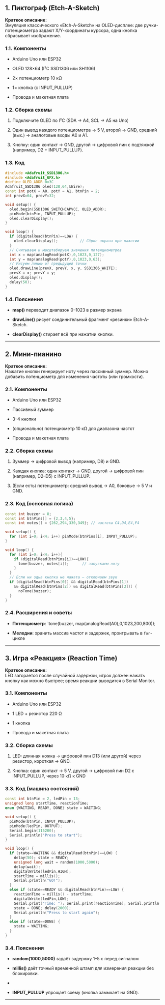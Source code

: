 ## 1. Пиктограф (Etch-A-Sketch)

**Краткое описание:**  
Эмуляция классического «Etch-A-Sketch» на OLED-дисплее: две ручки-потенциометра задают X/Y-координаты курсора, одна кнопка сбрасывает изображение.

### 1.1. Компоненты

- Arduino Uno или ESP32 
    
- OLED 128×64 (I²C SSD1306 или SH1106) 
    
- 2× потенциометр 10 кΩ
    
- 1× кнопка (с INPUT_PULLUP)
    
- Провода и макетная плата
    

### 1.2. Сборка схемы

1. Подключите OLED по I²C (SDA → A4, SCL → A5 на Uno) 
    
2. Один вывод каждого потенциометра → 5 V, второй → GND, средний (вых.) → аналоговые входы A0 и A1.
    
3. Кнопку: один контакт → GND, другой → цифровой пин с подтяжкой (например, D2 + INPUT_PULLUP).
    

### 1.3. Код

```cpp
#include <Adafruit_SSD1306.h>
#include <Adafruit_GFX.h>
#define OLED_ADDR 0x3C
Adafruit_SSD1306 oled(128,64,&Wire);
const int potX = A0, potY = A1, btnPin = 2;
int prevX=64, prevY=32;

void setup() {
  oled.begin(SSD1306_SWITCHCAPVCC, OLED_ADDR);
  pinMode(btnPin, INPUT_PULLUP);
  oled.clearDisplay();
}

void loop() {
  if (digitalRead(btnPin)==LOW) {
    oled.clearDisplay();          // Сброс экрана при нажатии
  }
  // Считываем и масштабируем значения потенциометров
  int x = map(analogRead(potX),0,1023,0,127);
  int y = map(analogRead(potY),0,1023,0,63);
  // Рисуем линию от предыдущей точки
  oled.drawLine(prevX, prevY, x, y, SSD1306_WHITE);
  prevX = x; prevY = y;
  oled.display();
  delay(50);
}
```

### 1.4. Пояснения

- **map()** переводит диапазон 0–1023 в размер экрана 
    
- **drawLine()** рисует соединительный фрагмент «резинки» Etch-A-Sketch.
    
- **clearDisplay()** стирает всё при нажатии кнопки.
    

---

## 2. Мини-пианино

**Краткое описание:**  
Нажатие кнопки генерирует ноту через пассивный зуммер. Можно добавить потенциометр для изменения частоты (или громкости).

### 2.1. Компоненты

- Arduino Uno или ESP32
    
- Пассивный зуммер
    
- 3–4 кнопки
    
- (опционально) потенциометр 10 кΩ для диапазона частот
    
- Провода и макетная плата
    

### 2.2. Сборка схемы

1. Зуммер → цифровой вывод (например, D8) и GND.
    
2. Каждая кнопка: один контакт → GND, другой → цифровой пин (например, D2–D5) с INPUT_PULLUP.
    
3. (Если есть) потенциометр: средний вывод → A0, боковые → 5 V и GND.
    

### 2.3. Код (основная логика)

```cpp
const int buzzer = 8;
const int btnPins[] = {2,3,4,5};
const int notes[] = {262,294,330,349}; // частоты C4,D4,E4,F4

void setup() {
  for (int i=0; i<4; i++) pinMode(btnPins[i], INPUT_PULLUP);
}

void loop() {
  for (int i=0; i<4; i++){
    if (digitalRead(btnPins[i])==LOW){
      tone(buzzer, notes[i]);      // запускаем ноту
    }
  }
  // Если ни одна кнопка не нажата — отключаем звук
  if (digitalRead(btnPins[0]) && digitalRead(btnPins[1])
    && digitalRead(btnPins[2]) && digitalRead(btnPins[3])) {
      noTone(buzzer);
  }
}
```

### 2.4. Расширения и советы

- **Потенциометр**: `tone(buzzer, map(analogRead(A0),0,1023,200,800));
    
- **Мелодии**: хранить массив частот и задержек, проигрывать в `for`-цикле 
    

---

## 3. Игра «Реакция» (Reaction Time)

**Краткое описание:**  
LED загорается после случайной задержки, игрок должен нажать кнопку как можно быстрее; время реакции выводится в Serial Monitor.

### 3.1. Компоненты

- Arduino Uno или ESP32
    
- 1 LED + резистор 220 Ω
    
- 1 кнопка
    
- Провода и макетная плата
    

### 3.2. Сборка схемы

1. LED: длинная ножка → цифровой пин D13 (или другой) через резистор, короткая → GND.
    
2. Кнопка: один контакт → 5 V, другой → цифровой пин D2 с INPUT_PULLUP, через 10 кΩ к GND 
    

### 3.3. Код (машина состояний)

```cpp
const int btnPin = 2, ledPin = 13;
unsigned long startTime, reactionTime;
enum {WAITING, READY, DONE} state = WAITING;

void setup() {
  pinMode(btnPin, INPUT_PULLUP);
  pinMode(ledPin, OUTPUT);
  Serial.begin(115200);
  Serial.println("Press to start");
}

void loop() {
  if (state==WAITING && digitalRead(btnPin)==LOW) {
    delay(50); state = READY;
    unsigned long wait = random(1000,5000);
    delay(wait);
    digitalWrite(ledPin,HIGH);
    startTime = millis();
    Serial.println("GO!");
  }
  else if (state==READY && digitalRead(btnPin)==LOW) {
    reactionTime = millis() - startTime;
    digitalWrite(ledPin,LOW);
    Serial.print("Time: "); Serial.print(reactionTime); Serial.println(" ms");
    state = DONE; delay(2000);
    Serial.println("Press to start again");
  }
  else if (state==DONE) {
    state = WAITING;
  }
}

```

### 3.4. Пояснения

- **random(1000,5000)** задаёт задержку 1–5 с перед сигналом
    
- **millis()** даёт точный временной штамп для измерения реакции без блокировки.
- 
- **INPUT_PULLUP** упрощает схему (кнопка замыкает на GND).
    

---